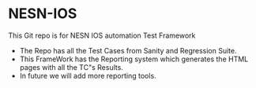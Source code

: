 # NESN-IOS
This Git repo is for NESN IOS automation Test Framework
- The Repo has all the Test Cases from Sanity and Regression Suite.
- This FrameWork has the Reporting system which generates the HTML pages with all the TC"s Results.
- In future we will add more reporting tools.
